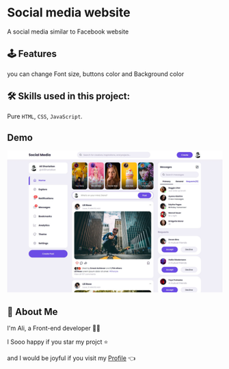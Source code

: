 
# Social media website

A social media similar to Facebook website
## 🕹 Features

you can change Font size, buttons color and Background color
## 🛠 Skills used in this project:
Pure `HTML`, `CSS`, `JavaScript`.

## Demo
![Socail Media](./web-demo.jpg "Social Media")


## 🚀 About Me
I'm Ali, a Front-end developer 👨‍💻

I Sooo happy if you star my projct ⭐

and I would be joyful if you visit my [Profile](https://github.com/AliShariatian) 👈
